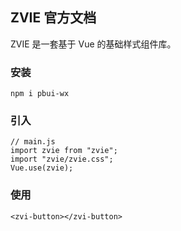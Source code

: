 ## ZVIE 官方文档

ZVIE 是一套基于 Vue 的基础样式组件库。

### 安装

```
npm i pbui-wx
```

### 引入

```
// main.js
import zvie from "zvie";
import "zvie/zvie.css";
Vue.use(zvie);
```

### 使用

```
<zvi-button></zvi-button>
```
